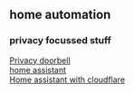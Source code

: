 ## home automation

### privacy focussed stuff
[Privacy doorbell](https://tristam.ie/2023/758/)  
[home assistant](#)  
[Home assistant with cloudflare](https://hodgkins.io/securing-home-assitant-with-cloudflare)  

